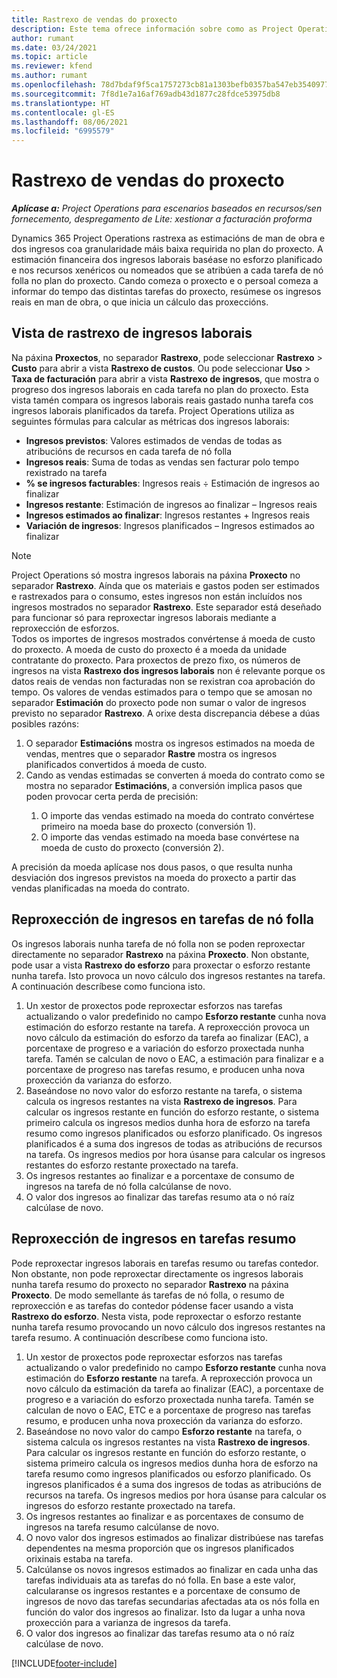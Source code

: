 ```yaml
---
title: Rastrexo de vendas do proxecto
description: Este tema ofrece información sobre como as Project Operations rastrexa o progreso fronte aos ingresos laborais nun proxecto.
author: rumant
ms.date: 03/24/2021
ms.topic: article
ms.reviewer: kfend
ms.author: rumant
ms.openlocfilehash: 78d7bdaf9f5ca1757273cb81a1303befb0357ba547eb354097786fc3c38962b9
ms.sourcegitcommit: 7f8d1e7a16af769adb43d1877c28fdce53975db8
ms.translationtype: HT
ms.contentlocale: gl-ES
ms.lasthandoff: 08/06/2021
ms.locfileid: "6995579"
---
```

# <a name="project-sales-tracking"></a>Rastrexo de vendas do proxecto

_**Aplícase a:** Project Operations para escenarios baseados en recursos/sen fornecemento, despregamento de Lite: xestionar a facturación proforma_

Dynamics 365 Project Operations rastrexa as estimacións de man de obra e dos ingresos coa granularidade máis baixa requirida no plan do proxecto. A estimación financeira dos ingresos laborais baséase no esforzo planificado e nos recursos xenéricos ou nomeados que se atribúen a cada tarefa de nó folla no plan do proxecto. Cando comeza o proxecto e o persoal comeza a informar do tempo das distintas tarefas do proxecto, resúmese os ingresos reais en man de obra, o que inicia un cálculo das proxeccións.

## <a name="labor-revenue-tracking-view"></a>Vista de rastrexo de ingresos laborais

Na páxina **Proxectos**, no separador **Rastrexo**, pode seleccionar **Rastrexo** > **Custo** para abrir a vista **Rastrexo de custos**. Ou pode seleccionar **Uso** > **Taxa de facturación** para abrir a vista **Rastrexo de ingresos**, que mostra o progreso dos ingresos laborais en cada tarefa no plan do proxecto. Esta vista tamén compara os ingresos laborais reais gastado nunha tarefa cos ingresos laborais planificados da tarefa. Project Operations utiliza as seguintes fórmulas para calcular as métricas dos ingresos laborais:

- **Ingresos previstos**: Valores estimados de vendas de todas as atribucións de recursos en cada tarefa de nó folla
- **Ingresos reais**: Suma de todas as vendas sen facturar polo tempo rexistrado na tarefa
- **% se ingresos facturables**: Ingresos reais ÷ Estimación de ingresos ao finalizar
- **Ingresos restante**: Estimación de ingresos ao finalizar – Ingresos reais
- **Ingresos estimados ao finalizar**: Ingresos restantes + Ingresos reais
- **Variación de ingresos**: Ingresos planificados – Ingresos estimados ao finalizar


> [!NOTE]
> Project Operations só mostra ingresos laborais na páxina **Proxecto** no separador **Rastrexo**. Aínda que os materiais e gastos poden ser estimados e rastrexados para o consumo, estes ingresos non están incluídos nos ingresos mostrados no separador **Rastrexo**. Este separador está deseñado para funcionar só para reproxectar ingresos laborais mediante a reproxección de esforzos.  
> Todos os importes de ingresos mostrados convértense á moeda de custo do proxecto. A moeda de custo do proxecto é a moeda da unidade contratante do proxecto. Para proxectos de prezo fixo, os números de ingresos na vista **Rastrexo dos ingresos laborais** non é relevante porque os datos reais de vendas non facturadas non se rexistran coa aprobación do tempo.
> Os valores de vendas estimados para o tempo que se amosan no separador **Estimación** do proxecto pode non sumar o valor de ingresos previsto no separador **Rastrexo**. A orixe desta discrepancia débese a dúas posibles razóns:
><ol>
   ><li> O separador <b>Estimacións</b> mostra os ingresos estimados na moeda de vendas, mentres que o separador <b>Rastre</b> mostra os ingresos planificados convertidos á moeda de custo. </li>
   ><li> Cando as vendas estimadas se converten á moeda do contrato como se mostra no separador <b>Estimacións</b>, a conversión implica pasos que poden provocar certa perda de precisión: </li>
><ol>
><li> O importe das vendas estimado na moeda do contrato convértese primeiro na moeda base do proxecto (conversión 1).</li>
><li> O importe das vendas estimado na moeda base convértese na moeda de custo do proxecto (conversión 2). </li>
></ol>
></ol>
> A precisión da moeda aplícase nos dous pasos, o que resulta nunha desviación dos ingresos previstos na moeda do proxecto a partir das vendas planificadas na moeda do contrato.
   

## <a name="reprojecting-revenues-on-leaf-node-tasks"></a>Reproxección de ingresos en tarefas de nó folla

Os ingresos laborais nunha tarefa de nó folla non se poden reproxectar directamente no separador **Rastrexo** na páxina **Proxecto**. Non obstante, pode usar a vista **Rastrexo do esforzo** para proxectar o esforzo restante nunha tarefa. Isto provoca un novo cálculo dos ingresos restantes na tarefa. A continuación descríbese como funciona isto.

1. Un xestor de proxectos pode reproxectar esforzos nas tarefas actualizando o valor predefinido no campo **Esforzo restante** cunha nova estimación do esforzo restante na tarefa. A reproxección provoca un novo cálculo da estimación do esforzo da tarefa ao finalizar (EAC), a porcentaxe de progreso e a variación do esforzo proxectada nunha tarefa. Tamén se calculan de novo o EAC, a estimación para finalizar e a porcentaxe de progreso nas tarefas resumo, e producen unha nova proxección da varianza do esforzo.
2. Baseándose no novo valor do esforzo restante na tarefa, o sistema calcula os ingresos restantes na vista **Rastrexo de ingresos**. Para calcular os ingresos restante en función do esforzo restante, o sistema primeiro calcula os ingresos medios dunha hora de esforzo na tarefa resumo como ingresos planificados ou esforzo planificado. Os ingresos planificados é a suma dos ingresos de todas as atribucións de recursos na tarefa. Os ingresos medios por hora úsanse para calcular os ingresos restantes do esforzo restante proxectado na tarefa.
3. Os ingresos restantes ao finalizar e a porcentaxe de consumo de ingresos na tarefa de nó folla calcúlanse de novo.
4. O valor dos ingresos ao finalizar das tarefas resumo ata o nó raíz calcúlase de novo.

## <a name="reprojecting-revenues-on-summary-tasks"></a>Reproxección de ingresos en tarefas resumo

Pode reproxectar ingresos laborais en tarefas resumo ou tarefas contedor. Non obstante, non pode reproxectar directamente os ingresos laborais nunha tarefa resumo do proxecto no separador **Rastrexo** na páxina **Proxecto**. De modo semellante ás tarefas de nó folla, o resumo de reproxección e as tarefas do contedor pódense facer usando a vista **Rastrexo do esforzo**. Nesta vista, pode reproxectar o esforzo restante nunha tarefa resumo provocando un novo cálculo dos ingresos restantes na tarefa resumo. A continuación descríbese como funciona isto.

1. Un xestor de proxectos pode reproxectar esforzos nas tarefas actualizando o valor predefinido no campo **Esforzo restante** cunha nova estimación do **Esforzo restante** na tarefa. A reproxección provoca un novo cálculo da estimación da tarefa ao finalizar (EAC), a porcentaxe de progreso e a variación do esforzo proxectada nunha tarefa. Tamén se calculan de novo o EAC, ETC e a porcentaxe de progreso nas tarefas resumo, e producen unha nova proxección da varianza do esforzo.
2. Baseándose no novo valor do campo **Esforzo restante** na tarefa, o sistema calcula os ingresos restantes na vista **Rastrexo de ingresos**. Para calcular os ingresos restante en función do esforzo restante, o sistema primeiro calcula os ingresos medios dunha hora de esforzo na tarefa resumo como ingresos planificados ou esforzo planificado. Os ingresos planificados é a suma dos ingresos de todas as atribucións de recursos na tarefa. Os ingresos medios por hora úsanse para calcular os ingresos do esforzo restante proxectado na tarefa.
3. Os ingresos restantes ao finalizar e as porcentaxes de consumo de ingresos na tarefa resumo calcúlanse de novo.
4. O novo valor dos ingresos estimados ao finalizar distribúese nas tarefas dependentes na mesma proporción que os ingresos planificados orixinais estaba na tarefa.
5. Calcúlanse os novos ingresos estimados ao finalizar en cada unha das tarefas individuais ata as tarefas do nó folla. En base a este valor, calcularanse os ingresos restantes e a porcentaxe de consumo de ingresos de novo das tarefas secundarias afectadas ata os nós folla en función do valor dos ingresos ao finalizar. Isto da lugar a unha nova proxección para a varianza de ingresos da tarefa. 
6. O valor dos ingresos ao finalizar das tarefas resumo ata o nó raíz calcúlase de novo.


[!INCLUDE[footer-include](../includes/footer-banner.md)]

